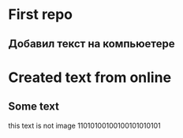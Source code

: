 # First repo

## Добавил текст на компьюетере

# Created text from online

## Some text
this text is not image
11010100100100101010101 
